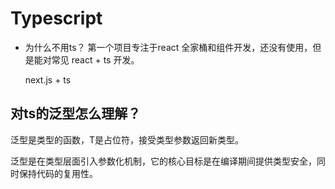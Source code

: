 # Typescript

- 为什么不用ts？
    第一个项目专注于react 全家桶和组件开发，还没有使用，但是能对常见 react + ts 开发。

    next.js + ts

## 对ts的泛型怎么理解？

泛型是类型的函数，T是占位符，接受类型参数返回新类型。

泛型是在类型层面引入参数化机制，它的核心目标是在编译期间提供类型安全，同时保持代码的复用性。